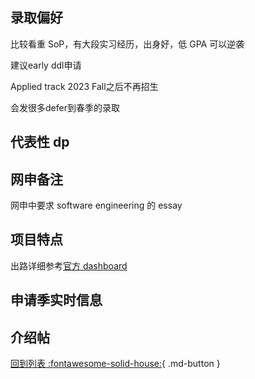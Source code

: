 ## 录取偏好

比较看重 SoP，有大段实习经历，出身好，低 GPA 可以逆袭

建议early ddl申请

Applied track 2023 Fall之后不再招生

会发很多defer到春季的录取
## 代表性 dp

## 网申备注

网申中要求 software engineering 的 essay

## 项目特点

出路详细参考[官方 dashboard](https://www.cmu.edu/career/outcomes/post-grad-dashboard.html)

## 申请季实时信息

## 介绍帖

[回到列表 :fontawesome-solid-house:](grade.md){ .md-button }

